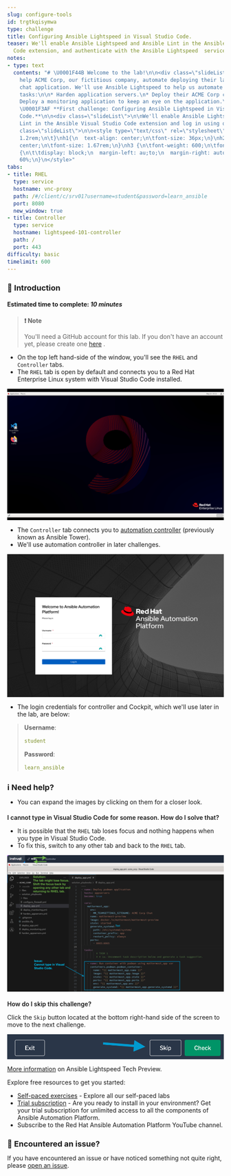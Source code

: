 ```yaml
---
slug: configure-tools
id: trgtkqisymwa
type: challenge
title: Configuring Ansible Lightspeed in Visual Studio Code.
teaser: We'll enable Ansible Lightspeed and Ansible Lint in the Ansible Visual Studio
  Code extension, and authenticate with the Ansible Lightspeed  service.
notes:
- type: text
  contents: "# \U0001F44B Welcome to the lab!\n\n<div class=\"slideList\">\n\nWe'll
    help ACME Corp, our fictitious company, automate deploying their latest and greatest
    chat application. We'll use Ansible Lightspeed to help us automate the following
    tasks:\n\n* Harden application servers.\n* Deploy their ACME Corp chat application:\n*
    Deploy a monitoring application to keep an eye on the application.\n\n</div>\n\n##
    \U0001F3AF **First challenge: Configuring Ansible Lightspeed in Visual Studio
    Code.**\n\n<div class=\"slideList\">\n\nWe'll enable Ansible Lightspeed and Ansible
    Lint in the Ansible Visual Studio Code extension and log in using our GitHub credentials.\n\n</div>\n\n![lab_extension_login.gif](../assets/lab_extension_login.gif)\n<div
    class=\"slideList\">\n\n<style type=\"text/css\" rel=\"stylesheet\">\n.slideList{\n\tfont-size:
    1.2rem;\n\t}\nh1{\n  text-align: center;\n\tfont-size: 36px;\n}\nh2 {\n\ttext-align:
    center;\n\tfont-size: 1.67rem;\n}\nh3 {\n\tfont-weight: 600;\n\tfont-size: 1.2rem;\n}\nimg
    {\n\t\tdisplay: block;\n  margin-left: au;to;\n  margin-right: auto;\n  height:
    60%;\n}\n</style>"
tabs:
- title: RHEL
  type: service
  hostname: vnc-proxy
  path: /#/client/c/srv01?username=student&password=learn_ansible
  port: 8080
  new_window: true
- title: Controller
  type: service
  hostname: lightspeed-101-controller
  path: /
  port: 443
difficulty: basic
timelimit: 600
---
```

👋 Introduction
===
#### Estimated time to complete: *10 minutes*<p>

>### **❗️ Note**
>You'll need a GitHub account for this lab. If you don't have an account yet,  please create one [here](https://github.com/join) .

- On the top left hand-side of the window, you'll see the `RHEL` and `Controller` tabs.
- The `RHEL` tab is open by default and connects you to a Red Hat Enterprise Linux system with Visual Studio Code installed.

![RHEL9_desktop.png](../assets/RHEL9_desktop.png)

- The `Controller` tab connects you to [automation controller](https://https://www.ansible.com/products/controller) (previously known as Ansible Tower).
- We'll use automation controller in later challenges.

![controller_login.png](../assets/controller_login.png)

- The login credentials for controller and Cockpit, which we'll use later in the lab, are below:

>**Username**:
> ```yaml
>student
>```
>**Password**:
>```yaml
>learn_ansible
>```

ℹ️ Need help?
===

* You can expand the images by clicking on them for a closer look.

### I cannot type in Visual Studio Code for some reason. How do I solve that?

- It is possible that the `RHEL` tab loses focus and nothing happens when you type in Visual Studio Code.
- To fix this, switch to any other tab and back to the `RHEL` tab.

<a href="#screen_focus">
  <img alt="#screen_focus" src="../assets/screen_focus.png" />
</a>

### How do I skip this challenge?

Click the `Skip` button located at the bottom right-hand side of the screen to move to the next challenge.

<a href="#skip_challenge">
  <img alt="#skip_challenge" src="../assets/skip_challenge.png" />
</a>
<a href="#" class="lightbox" id="#solution_playbooks">
  <img alt="skip_challenge" src="../assets/skip_challenge.png" />

☑️ Task - Enable Ansible Lightspeed
===

- The `RHEL` tab is open by default.
- Follow the screenshot instructions below to enable Ansible Lightspeed and Ansible Lint in Visual Studio Code.


>**❗️Note!**
>
>Please ensure you configure the settings in the Visual Studio Code `Workspace` settings.
>![workspace_settings.png](../assets/workspace_settings.png)

- Double-click on the Visual Studio Code icon on the desktop.

![vscode_open.png](../assets/vscode_open.png)

- Navigate to the Ansible Visual Studio Code extension settings.

![open_extension_settings.png](../assets/open_extension_settings.png)

- We are configuring the Ansible Visual Studio Code extension in the `Workspace` section. Workspace settings are specific to the folder you have opened in Visual Studio Code.

![vscode_workspace_settings.png](../assets/vscode_workspace_settings.png)


- Scroll down to find the Lightspeed settings and enable them:

![enable_lightspeed_inextension.png](../assets/enable_lightspeed_inextension.png)

- Scroll down further and enable `Ansible Lint`, which checks your Ansible Playbook for best practices and more as you type.

![enable_lint_inextension.png](../assets/enable_lint_inextension.png)


☑️ Task - Log into the Ansible Lightspeed service
===

Next, you'll log into the Ansible Lightspeed service using your GitHub credentials.

>### **❗️ Note**
>
>This lab environment is ephemeral and will be deleted as soon the time limit is reached.
> No credentials are stored after the lab environment is removed.

>**ℹ️  Enable Ansible Lightspeed before signing into the service.**
>
> You'll first need to enable Ansible Lightspeed in Visual Studio Code before you can log into the service.

- Follow the screenshots below to authenticate to the Ansible Lightspeed service.

![connect_extension.png](../assets/connect_extension.png)

![allow_vscode_external_link.png](../assets/allow_vscode_external_link.png)

- This will open a Firefox browser and ask you to login to your GitHub account, please follow through the screenshots below:

![Login_github.png](../assets/Login_github.png)

![github_login_page.png](../assets/github_login_page.png)

![tandc_agree.png](../assets/tandc_agree.png)

![authorize_lightspeed.png](../assets/authorize_lightspeed.png)

![firefox_lighspeed_open_vscode.png](../assets/firefox_lighspeed_open_vscode.png)

![allow_external_url_vscode.png](../assets/allow_external_url_vscode.png)


- Once you have logged in and authorized the Ansible Lightspeed service, you'll see `Logged in as <GitHub Username>` on the Visual Studio Code extension.

![Logged_in_as_vscode.png](../assets/Logged_in_as_vscode.png)

>**❗️Note!**
>
>- If you receive a timeout warning as below, you're OK!
>- Click on `Connect` in the Ansible Visual Studio Code extension again.
>- Click on `Authorize` in Firefox. You won't need to re-authenticate with your GitHub credentials.
>![vscode_login_timeout.png](../assets/vscode_login_timeout.png)

✅ Next Challenge
===
Press the `Check` button below to go to the next challenge once you’ve completed the tasks.

✅ Additional resources
===

[More information](https://www.redhat.com/en/engage/project-wisdom) on Ansible Lightspeed Tech Preview.

Explore free resources to get you started:

* [Self-paced exercises](https://www.redhat.com/en/engage/redhat-ansible-automation-202108061218) - Explore all our self-paced labs
* [Trial subscription](http://red.ht/try_ansible) - Are you ready to install in your environment? Get your trial subscription for unlimited access to all the components of Ansible Automation Platform.
* Subscribe to the Red Hat Ansible Automation Platform YouTube channel.

🐛 Encountered an issue?
====
If you have encountered an issue or have noticed something not quite right, please [open an issue](https://github.com/ansible/instruqt/issues/new?labels=devops-controller&title=New+DevOps+with+automation+controller+issue+issue:+incident-creation&assignees=craig-br).

<style type="text/css" rel="stylesheet">
  .lightbox {
    display: none;
    position: fixed;
    justify-content: center;
    align-items: center;
    z-index: 999;
    top: 0;
    left: 0;
    right: 0;
    bottom: 0;
    padding: 1rem;
    background: rgba(0, 0, 0, 0.8);
    margin-left: auto;
    margin-right: auto;
    margin-top: auto;
    margin-bottom: auto;
  }
  .lightbox:target {
    display: flex;
  }
  .lightbox img {
    /* max-height: 100% */
    max-width: 60%;
    max-height: 60%;
  }
  img {
    display: block;
    margin-left: auto;
    margin-right: auto;
  }
  h1 {
    font-size: 18px;
  }
  h2 {
    font-size: 16px;
    font-weight: 600
  }
  h3 {
    font-size: 14px;
    font-weight: 600
  }
  p span {
    font-size: 14px;
  }
  ul li span {
    font-size: 14px
  }
</style>
